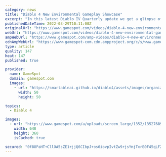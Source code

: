 ```yaml
---
category: news
title: "Diablo 4 New Environmental Gameplay Showcase"
excerpt: "In this latest Diablo IV Quarterly update we get a glimpse of a few different locations in the game. This includes the 3 locations: the Scosglen Coast, Orbei Monastery, Kyovoshad. As well as Dungeons ..."
publishedDateTime: 2022-03-29T10:11:00Z
originalUrl: "https://www.gamespot.com/videos/diablo-4-new-environmental-gameplay-showcase/2300-6457759/"
webUrl: "https://www.gamespot.com/videos/diablo-4-new-environmental-gameplay-showcase/2300-6457759/"
ampWebUrl: "https://www.gamespot.com/amp-videos/diablo-4-new-environmental-gameplay-showcase/2300-6457759/"
cdnAmpWebUrl: "https://www-gamespot-com.cdn.ampproject.org/c/s/www.gamespot.com/amp-videos/diablo-4-new-environmental-gameplay-showcase/2300-6457759/"
type: article
quality: 147
heat: 147
published: true

provider:
  name: GameSpot
  domain: gamespot.com
  images:
    - url: "https://smartableai.github.io/diablo4/assets/images/organizations/gamespot.com-50x50.jpg"
      width: 50
      height: 50

topics:
  - Diablo 4

images:
  - url: "https://www.gamespot.com/a/uploads/screen_large/1352/13527689/3957016-d4_quarterly_update.jpg"
    width: 640
    height: 360
    isCached: true

secured: "0f88PaHT+CllOA5sZE1rjjQ6CIbpJ+os6iovpIvtZw9rjsYnjTxrB0F45qLFZ4ZOLzioYSFjgTpBojxa62m5TozIe8lLJReQA4o29TxMAmT6nR3rIt/zV3+DByaKwu+yvgVQrnQ9epfQfRYjI+Q5Aw1RAcew3LjVKSuCrDlOApLKiF76MaMpp+BkB1kawRSaNhCR3t4UD/+N1h5vbggh6wPJ3V8zZQI400McOWbv+EwLqa4AH9qsCYI6HLypgak7X2GlpduPjJv7RLjlPF8JIvYman/J1UoHO7AqAoQHmZzTMn36A333K/sTfPkpAw69rgVoT6OIKeqefsTRA3NnJmy6Le0/wV3362RgjPr+5yg=;0fM1c8DuhFPZhwJfkQgyDQ=="
---
```



